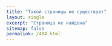 ```yaml
---
title: "Такой страницы не существует"
layout: single
excerpt: "Страница не найдена"
sitemap: false
permalink: /404.html
---
```

<script type="text/javascript">
  var GOOG_FIXURL_LANG = 'ru';
  var GOOG_FIXURL_SITE = '{{ site.url }}'
</script>
<script type="text/javascript"
  src="//linkhelp.clients.google.com/tbproxy/lh/wm/fixurl.js">
</script>
